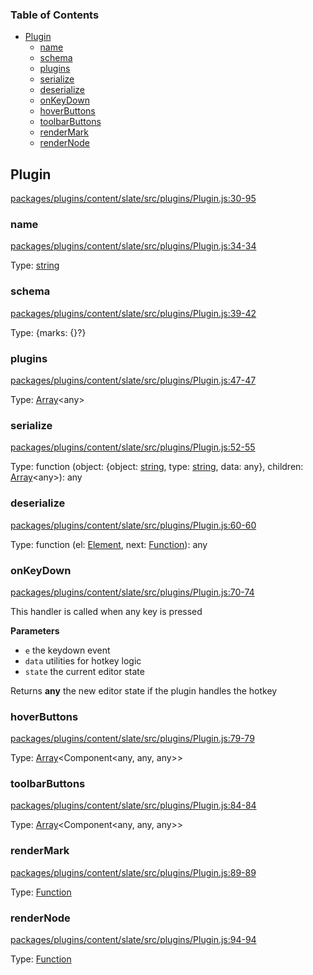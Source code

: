 <!-- Generated by documentation.js. Update this documentation by updating the source code. -->

### Table of Contents

-   [Plugin][1]
    -   [name][2]
    -   [schema][3]
    -   [plugins][4]
    -   [serialize][5]
    -   [deserialize][6]
    -   [onKeyDown][7]
    -   [hoverButtons][8]
    -   [toolbarButtons][9]
    -   [renderMark][10]
    -   [renderNode][11]

## Plugin

[packages/plugins/content/slate/src/plugins/Plugin.js:30-95][12]

### name

[packages/plugins/content/slate/src/plugins/Plugin.js:34-34][13]

Type: [string][14]

### schema

[packages/plugins/content/slate/src/plugins/Plugin.js:39-42][15]

Type: {marks: {}?}

### plugins

[packages/plugins/content/slate/src/plugins/Plugin.js:47-47][16]

Type: [Array][17]&lt;any>

### serialize

[packages/plugins/content/slate/src/plugins/Plugin.js:52-55][18]

Type: function (object: {object: [string][14], type: [string][14], data: any}, children: [Array][17]&lt;any>): any

### deserialize

[packages/plugins/content/slate/src/plugins/Plugin.js:60-60][19]

Type: function (el: [Element][20], next: [Function][21]): any

### onKeyDown

[packages/plugins/content/slate/src/plugins/Plugin.js:70-74][22]

This handler is called when any key is pressed

**Parameters**

-   `e`  the keydown event
-   `data`  utilities for hotkey logic
-   `state`  the current editor state

Returns **any** the new editor state if the plugin handles the hotkey

### hoverButtons

[packages/plugins/content/slate/src/plugins/Plugin.js:79-79][23]

Type: [Array][17]&lt;Component&lt;any, any, any>>

### toolbarButtons

[packages/plugins/content/slate/src/plugins/Plugin.js:84-84][24]

Type: [Array][17]&lt;Component&lt;any, any, any>>

### renderMark

[packages/plugins/content/slate/src/plugins/Plugin.js:89-89][25]

Type: [Function][21]

### renderNode

[packages/plugins/content/slate/src/plugins/Plugin.js:94-94][26]

Type: [Function][21]

[1]: #plugin

[2]: #name

[3]: #schema

[4]: #plugins

[5]: #serialize

[6]: #deserialize

[7]: #onkeydown

[8]: #hoverbuttons

[9]: #toolbarbuttons

[10]: #rendermark

[11]: #rendernode

[12]: https://github.com/nolandg/editor/blob/6c9fe46d02da638a4aa5dc2f2f7192980baafb4e/packages/plugins/content/slate/src/plugins/Plugin.js#L30-L95 "Source code on GitHub"

[13]: https://github.com/nolandg/editor/blob/6c9fe46d02da638a4aa5dc2f2f7192980baafb4e/packages/plugins/content/slate/src/plugins/Plugin.js#L34-L34 "Source code on GitHub"

[14]: https://developer.mozilla.org/docs/Web/JavaScript/Reference/Global_Objects/String

[15]: https://github.com/nolandg/editor/blob/6c9fe46d02da638a4aa5dc2f2f7192980baafb4e/packages/plugins/content/slate/src/plugins/Plugin.js#L39-L42 "Source code on GitHub"

[16]: https://github.com/nolandg/editor/blob/6c9fe46d02da638a4aa5dc2f2f7192980baafb4e/packages/plugins/content/slate/src/plugins/Plugin.js#L47-L47 "Source code on GitHub"

[17]: https://developer.mozilla.org/docs/Web/JavaScript/Reference/Global_Objects/Array

[18]: https://github.com/nolandg/editor/blob/6c9fe46d02da638a4aa5dc2f2f7192980baafb4e/packages/plugins/content/slate/src/plugins/Plugin.js#L52-L55 "Source code on GitHub"

[19]: https://github.com/nolandg/editor/blob/6c9fe46d02da638a4aa5dc2f2f7192980baafb4e/packages/plugins/content/slate/src/plugins/Plugin.js#L60-L60 "Source code on GitHub"

[20]: https://developer.mozilla.org/docs/Web/API/Element

[21]: https://developer.mozilla.org/docs/Web/JavaScript/Reference/Statements/function

[22]: https://github.com/nolandg/editor/blob/6c9fe46d02da638a4aa5dc2f2f7192980baafb4e/packages/plugins/content/slate/src/plugins/Plugin.js#L70-L74 "Source code on GitHub"

[23]: https://github.com/nolandg/editor/blob/6c9fe46d02da638a4aa5dc2f2f7192980baafb4e/packages/plugins/content/slate/src/plugins/Plugin.js#L79-L79 "Source code on GitHub"

[24]: https://github.com/nolandg/editor/blob/6c9fe46d02da638a4aa5dc2f2f7192980baafb4e/packages/plugins/content/slate/src/plugins/Plugin.js#L84-L84 "Source code on GitHub"

[25]: https://github.com/nolandg/editor/blob/6c9fe46d02da638a4aa5dc2f2f7192980baafb4e/packages/plugins/content/slate/src/plugins/Plugin.js#L89-L89 "Source code on GitHub"

[26]: https://github.com/nolandg/editor/blob/6c9fe46d02da638a4aa5dc2f2f7192980baafb4e/packages/plugins/content/slate/src/plugins/Plugin.js#L94-L94 "Source code on GitHub"
